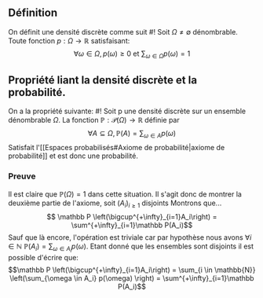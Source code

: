 ## Définition
On définit une densité discrète comme suit #!
Soit $\Omega \not = \emptyset$ dénombrable. Toute fonction $p : \Omega \to \mathbb{R}$ satisfaisant:
$$\forall \omega \in \Omega,  p(\omega) \geq 0 \text{ et } \sum_{\omega \in \Omega} p(\omega) = 1$$
<!--ID: 1707597060876-->


## Propriété liant la densité discrète et la probabilité.
On a la propriété suivante: #!
Soit p une densité discrète sur un ensemble dénombrable $\Omega$. La fonction $\mathbb P : \mathcal{P}(\Omega) \to \mathbb{R}$ définie par $$\forall A \subseteq \Omega, \mathbb{P}(A) = \sum_{\omega \in A}p(\omega)$$
Satisfait l'[[Espaces probabilisés#Axiome de probabilité|axiome de probabilité]] et est donc une probabilité. 
<!--ID: 1707597086950-->

### Preuve
Il est claire que $\mathbb P(\Omega) = 1$ dans cette situation.
Il s'agit donc de montrer la deuxième partie de l'axiome, soit $(A_i)_{i \geq 1}$ disjoints
Montrons que...
$$ \mathbb P \left(\bigcup^{+\infty}_{i=1}A_i\right) = \sum^{+\infty}_{i=1}\mathbb P(A_i)$$
Sauf que là encore, l'opération est triviale car par hypothèse nous avons $\forall i \in \mathbb{N}$
$\mathbb P(A_i) = \sum_{\omega \in A_i} p(\omega)$.
Etant donné que les ensembles sont disjoints il est possible d'écrire que:
$$\mathbb P \left(\bigcup^{+\infty}_{i=1}A_i\right) = \sum_{i \in \mathbb{N}} \left(\sum_{\omega \in A_i} p(\omega) \right) = \sum^{+\infty}_{i=1}\mathbb P(A_i)$$
$$\tag*{$\blacksquare$}$$
